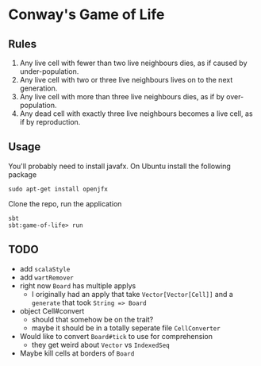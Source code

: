 Conway's Game of Life
====================

## Rules

 1. Any live cell with fewer than two live neighbours dies, as if caused by under-population.
 2. Any live cell with two or three live neighbours lives on to the next generation.
 3. Any live cell with more than three live neighbours dies, as if by over-population.
 4. Any dead cell with exactly three live neighbours becomes a live cell, as if by reproduction.

## Usage

You'll probably need to install javafx. On Ubuntu install the following package

```
sudo apt-get install openjfx
```

Clone the repo, run the application

```
sbt
sbt:game-of-life> run
```

TODO
----
- add `scalaStyle`
- add `wartRemover`
- right now `Board` has multiple applys
  - I originally had an apply that take `Vector[Vector[Cell]]` and a `generate` that took `String => Board`
- object Cell#convert
  - should that somehow be on the trait?
  - maybe it should be in a totally seperate file `CellConverter`
- Would like to convert `Board#tick` to use for comprehension
  - they get weird about `Vector` vs `IndexedSeq`
- Maybe kill cells at borders of `Board`

